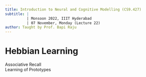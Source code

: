 ```yaml
---
title: Introduction to Neural and Cognitive Modelling (CS9.427)
subtitle: |
          | Monsoon 2022, IIIT Hyderabad
          | 07 November, Monday (Lecture 22)
author: Taught by Prof. Bapi Raju
---
```


# Hebbian Learning
Associative Recall  
Learning of Prototypes